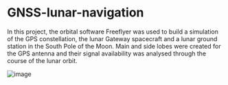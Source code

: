 # GNSS-lunar-navigation

In this project, the orbital software Freeflyer was used to build a simulation of the GPS constellation, the lunar Gateway spacecraft and a lunar ground station in the South Pole of the Moon. Main and side lobes were created for the GPS antenna and their signal availability was analysed through the course of the lunar orbit.

![image](https://github.com/JuanFran9/GNSS-lunar-navigation/assets/58949950/58395787-bf02-41ee-9aa9-27d878326032)
